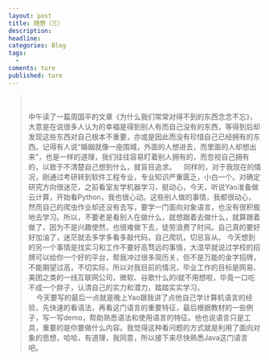 ```yaml
---
layout: post
title: 随想（三）
description:
headline:
categories: Blog
tags:
  -
coments: ture
published: ture
---
```

><br><br>中午读了一篇周国平的文章《为什么我们常常对得不到的东西念念不忘》，大意是在说很多人认为的幸福是得到别人有而自己没有的东西，等得到后却发现这些东西对自己根本不重要，亦或是因此而没有珍惜自己已经拥有的东西。记得有人说“婚姻就像一座围城，外面的人想进去，而里面的人却想出来”，也是一样的道理，我们往往容易盯着别人拥有的，而忽视自己拥有的，以致于不清楚自己想到什么，就盲目追求。   
>同样的，对于我现在的情况，刚通过考研转到软件工程专业，专业知识严重匮乏，小白一个。对确定研究方向很迷茫，之前看室友学机器学习，挺动心，今天，听说Yao准备做云计算，开始看Python，我也很心动。这些别人做的事情，我都很动心，然而自己的爬虫作业却还没有去写，要学一门面向对象语言，也没有很积极地去学习。所以，不要老是看别人在做什么，就想跟着去做什么，就算跟着做了，因为不是兴趣使然，也很难做下去，徒劳浪费了时间。自己真的要好好加油了，迷茫就去多学多看多敲代码，自己爬坑，切忌盲从。
>今天想到的另一个事情是找实习和工作不要好高骛远的事情，大湿早就说过学校的招牌可以给你一个好的平台，帮我冲过很多简历关，但不是万能的金字招牌，不能期望过高，不切实际，所以对我目前的情况，毕业工作的目标是网易、美团之类的一线互联网公司，微软、谷歌什么的i就不用想啦，毕竟一口吃不成一个胖子，认清自己的实力和潜力，踏踏实实学习。<br>    
>今天要写的最后一点就是晚上Yao跟我讲了点他自己学计算机语言的经验，先快速的看语法，再看这门语言的重要特征，最后根据教材的一些例子，写一写demo，帮助熟悉语法和使用语言的特征。他也说语言只是工具，重要的是你要做什么内容。我觉得这种看问题的方式就是利用了面向对象的思想，哈哈，有道理，我同意，所以接下来尽快熟悉Java这门语言吧。
    
